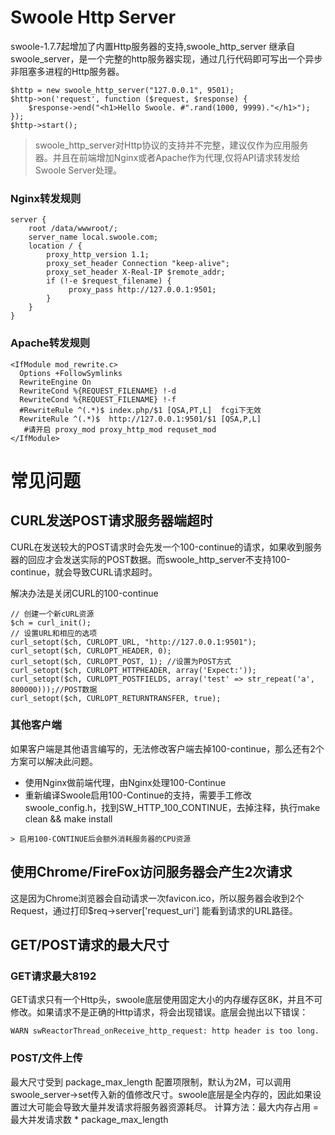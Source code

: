 # Swoole Http Server
swoole-1.7.7起增加了内置Http服务器的支持,swoole_http_server 继承自swoole_server，是一个完整的http服务器实现，通过几行代码即可写出一个异步非阻塞多进程的Http服务器。
```
$http = new swoole_http_server("127.0.0.1", 9501);
$http->on('request', function ($request, $response) {
    $response->end("<h1>Hello Swoole. #".rand(1000, 9999)."</h1>");
});
$http->start();
```
> swoole_http_server对Http协议的支持并不完整，建议仅作为应用服务器。并且在前端增加Nginx或者Apache作为代理,仅将API请求转发给Swoole Server处理。

### Nginx转发规则
```
server {
    root /data/wwwroot/;
    server_name local.swoole.com;
    location / {
        proxy_http_version 1.1;
        proxy_set_header Connection "keep-alive";
        proxy_set_header X-Real-IP $remote_addr;
        if (!-e $request_filename) {
             proxy_pass http://127.0.0.1:9501;
        }
    }
}
```
### Apache转发规则
```
<IfModule mod_rewrite.c>
  Options +FollowSymlinks
  RewriteEngine On
  RewriteCond %{REQUEST_FILENAME} !-d
  RewriteCond %{REQUEST_FILENAME} !-f
  #RewriteRule ^(.*)$ index.php/$1 [QSA,PT,L]  fcgi下无效
  RewriteRule ^(.*)$  http://127.0.0.1:9501/$1 [QSA,P,L]
   #请开启 proxy_mod proxy_http_mod requset_mod
</IfModule>
```

# 常见问题
## CURL发送POST请求服务器端超时 
   CURL在发送较大的POST请求时会先发一个100-continue的请求，如果收到服务器的回应才会发送实际的POST数据。而swoole_http_server不支持100-continue，就会导致CURL请求超时。
   
   解决办法是关闭CURL的100-continue
   ```
   // 创建一个新cURL资源
   $ch = curl_init();
   // 设置URL和相应的选项
   curl_setopt($ch, CURLOPT_URL, "http://127.0.0.1:9501");
   curl_setopt($ch, CURLOPT_HEADER, 0);
   curl_setopt($ch, CURLOPT_POST, 1); //设置为POST方式
   curl_setopt($ch, CURLOPT_HTTPHEADER, array('Expect:'));
   curl_setopt($ch, CURLOPT_POSTFIELDS, array('test' => str_repeat('a', 800000)));//POST数据
   curl_setopt($ch, CURLOPT_RETURNTRANSFER, true);
   ```
### 其他客户端
   如果客户端是其他语言编写的，无法修改客户端去掉100-continue，那么还有2个方案可以解决此问题。
   - 使用Nginx做前端代理，由Nginx处理100-Continue
   - 重新编译Swoole启用100-Continue的支持，需要手工修改swoole_config.h，找到SW_HTTP_100_CONTINUE，去掉注释，执行make clean && make install
   
    > 启用100-CONTINUE后会额外消耗服务器的CPU资源
    
## 使用Chrome/FireFox访问服务器会产生2次请求
   这是因为Chrome浏览器会自动请求一次favicon.ico，所以服务器会收到2个Request，通过打印$req->server['request_uri'] 能看到请求的URL路径。
   
## GET/POST请求的最大尺寸 
### GET请求最大8192
   GET请求只有一个Http头，swoole底层使用固定大小的内存缓存区8K，并且不可修改。如果请求不是正确的Http请求，将会出现错误。底层会抛出以下错误：
   ```
   WARN swReactorThread_onReceive_http_request: http header is too long.
   ```
### POST/文件上传
   最大尺寸受到 package_max_length 配置项限制，默认为2M，可以调用swoole_server->set传入新的值修改尺寸。swoole底层是全内存的，因此如果设置过大可能会导致大量并发请求将服务器资源耗尽。 计算方法：最大内存占用 = 最大并发请求数 * package_max_length